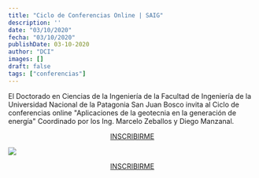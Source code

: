 ```yaml
---
title: "Ciclo de Conferencias Online | SAIG"
description: ''
date: "03/10/2020"
fecha: "03/10/2020"
publishDate: 03-10-2020
author: "DCI"
images: []
draft: false
tags: ["conferencias"]
---
```

El Doctorado en Ciencias de la Ingeniería de la Facultad de Ingeniería de la Universidad Nacional de la
Patagonia San Juan Bosco invita al Ciclo de conferencias online "Aplicaciones de la geotecnia en la generación de energía"
Coordinado por los Ing. Marcelo Zeballos y Diego Manzanal.
<center><a class="ripple-btn cta__btn" name="button" href="https://docs.google.com/forms/d/e/1FAIpQLSciO9avDf-bA_t573D4L3sSDExnRmSWl9DKdcZ5z2reaV9S_Q/viewform?utm_admin=125927">INSCRIBIRME</a></center>

![](./images/pubdci.png)

<center><a class="ripple-btn cta__btn" name="button" href="https://docs.google.com/forms/d/e/1FAIpQLSciO9avDf-bA_t573D4L3sSDExnRmSWl9DKdcZ5z2reaV9S_Q/viewform?utm_admin=125927">INSCRIBIRME</a></center>